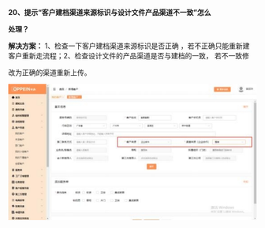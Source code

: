 <a name="bookmark20"></a>**20、提示“客户建档渠道来源标识与设计文件产品渠道不一致”怎么**

**处理？**

**解决方案：** 1、检查一下客户建档渠道来源标识是否正确 ，若不正确只能重新建 客户重新走流程；2、检查设计文件的产品渠道是否与建档的一致， 若不一致修

改为正确的渠道重新上传。


![](Aspose.Words.2610f736-33b8-47be-9919-fb6e541eee67.028.jpeg)




